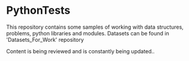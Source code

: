 # PythonTests

This repository contains some samples of working with data structures, problems, python libraries and modules. 
Datasets can be found in 'Datasets_For_Work' repository

Content is being reviewed and is constantly being updated..
